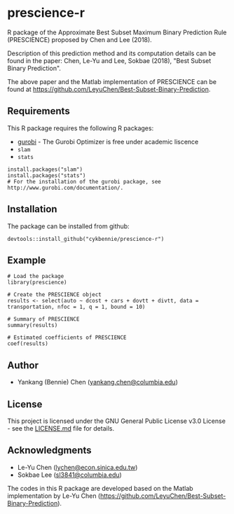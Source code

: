 # prescience-r

R package of the Approximate Best Subset Maximum Binary Prediction Rule (PRESCIENCE) proposed by Chen and Lee (2018).

Description of this prediction method and its computation details can be found in the paper:
Chen, Le-Yu and Lee, Sokbae (2018), "Best Subset Binary Prediction".

The above paper and the Matlab implementation of PRESCIENCE can be found at https://github.com/LeyuChen/Best-Subset-Binary-Prediction.

## Requirements

This R package requires the following R packages:

* [gurobi](http://www.gurobi.com/documentation/) - The Gurobi Optimizer is free under academic liscence
* `slam`
* `stats`

```
install.packages("slam")
install.packages("stats")
# For the installation of the gurobi package, see http://www.gurobi.com/documentation/.
```

## Installation

The package can be installed from github:

```
devtools::install_github("cykbennie/prescience-r")
```

## Example

```
# Load the package
library(prescience)

# Create the PRESCIENCE object
results <- select(auto ~ dcost + cars + dovtt + divtt, data = transportation, nfoc = 1, q = 1, bound = 10)

# Summary of PRESCIENCE
summary(results)

# Estimated coefficients of PRESCIENCE
coef(results)
```

## Author

* Yankang (Bennie) Chen (<yankang.chen@columbia.edu>)

## License

This project is licensed under the GNU General Public License v3.0 License - see the [LICENSE.md](LICENSE.md) file for details.

## Acknowledgments

* Le-Yu Chen (<lychen@econ.sinica.edu.tw>)
* Sokbae Lee (<sl3841@columbia.edu>)

The codes in this R package are developed based on the Matlab implementation by Le-Yu Chen (https://github.com/LeyuChen/Best-Subset-Binary-Prediction).
